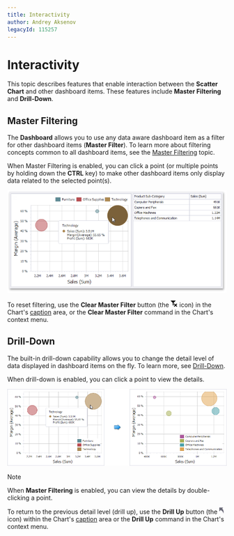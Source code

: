 ```yaml
---
title: Interactivity
author: Andrey Aksenov
legacyId: 115257
---
```

# Interactivity
This topic describes features that enable interaction between the **Scatter Chart** and other dashboard items. These features include **Master Filtering** and **Drill-Down**.

## Master Filtering
The **Dashboard** allows you to use any data aware dashboard item as a filter for other dashboard items (**Master Filter**). To learn more about filtering concepts common to all dashboard items, see the [Master Filtering](../../data-presentation/master-filtering.md) topic.

When Master Filtering is enabled, you can click a point (or multiple points by holding down the **CTRL** key) to make other dashboard items only display data related to the selected point(s).

![ScatterChart_MasterFiltering](../../../../images/img120190.png)

To reset filtering, use the **Clear Master Filter** button (the ![DataShaping_Interactivity_ClearSelection](../../../../images/img19686.png) icon) in the Chart's [caption](../../data-presentation/dashboard-layout.md) area, or the **Clear Master Filter** command in the Chart's context menu.

## Drill-Down
The built-in drill-down capability allows you to change the detail level of data displayed in dashboard items on the fly. To learn more, see [Drill-Down](../../data-presentation/drill-down.md).

When drill-down is enabled, you can click a point to view the details.

![ScatterChart_DrillDown](../../../../images/img120198.png)

> [!NOTE]
> When **Master Filtering** is enabled, you can view the details by double-clicking a point.

To return to the previous detail level (drill up), use the **Drill Up** button (the ![DrillDown_DrillUpArrow](../../../../images/img18627.png) icon) within the Chart's [caption](../../data-presentation/dashboard-layout.md) area or the **Drill Up** command in the Chart's context menu.